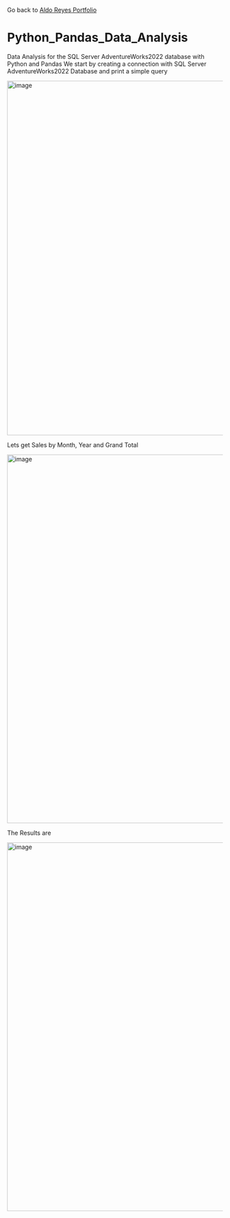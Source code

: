 Go back to [Aldo Reyes Portfolio](https://aldoreyes84.github.io/AldoReyes.github.io/)

# Python_Pandas_Data_Analysis
Data Analysis for the SQL Server AdventureWorks2022 database with Python and Pandas
We start by creating a connection with SQL Server AdventureWorks2022 Database and print a simple query

<img width="857" height="827" alt="image" src="https://github.com/user-attachments/assets/ab14ad11-9d7a-4d41-ba3e-d68953160c32" />

Lets get Sales by Month, Year and Grand Total

<img width="1126" height="860" alt="image" src="https://github.com/user-attachments/assets/af2189c7-38ce-4781-acd5-9fed2a55ca2e" />

The Results are

<img width="874" height="860" alt="image" src="https://github.com/user-attachments/assets/d1ac4695-9c12-4973-b114-a3084ffe9689" />


